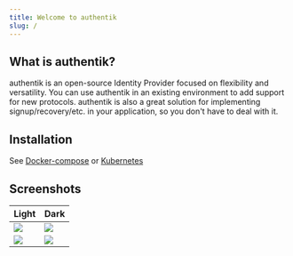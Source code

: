 ```yaml
---
title: Welcome to authentik
slug: /
---
```


## What is authentik?

authentik is an open-source Identity Provider focused on flexibility and versatility. You can use authentik in an existing environment to add support for new protocols. authentik is also a great solution for implementing signup/recovery/etc. in your application, so you don't have to deal with it.

## Installation

See [Docker-compose](installation/docker-compose) or [Kubernetes](installation/kubernetes)

## Screenshots

| Light                            | Dark                            |
| -------------------------------- | ------------------------------- |
| ![](/img/screen_apps_light.jpg)  | ![](/img/screen_apps_dark.jpg)  |
| ![](/img/screen_admin_light.jpg) | ![](/img/screen_admin_dark.jpg) |
